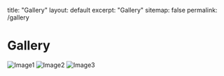 title: "Gallery"
layout: default
excerpt: "Gallery"
sitemap: false
permalink: /gallery

# Gallery

![Image1](path_to_image1.jpg)
![Image2](path_to_image2.jpg)
![Image3](path_to_image3.jpg)
